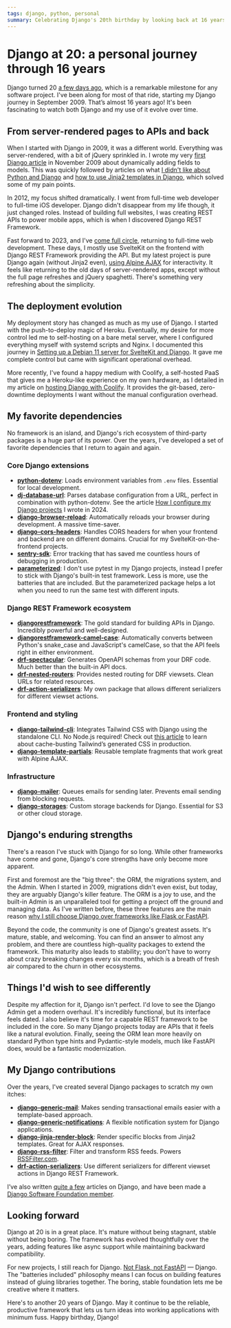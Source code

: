 ```yaml
---
tags: django, python, personal
summary: Celebrating Django's 20th birthday by looking back at 16 years of personal Django usage, how it evolved, favorite packages, and what I'd love to see in the future.
---
```


# Django at 20: a personal journey through 16 years

Django turned 20 [a few days ago](https://www.djangoproject.com/weblog/2025/jul/13/happy-20th-birthday-django/), which is a remarkable milestone for any software project. I've been along for most of that ride, starting my Django journey in September 2009. That’s almost 16 years ago! It's been fascinating to watch both Django and my use of it evolve over time.

## From server-rendered pages to APIs and back

When I started with Django in 2009, it was a different world. Everything was server-rendered, with a bit of jQuery sprinkled in. I wrote my very [first Django article](/articles/2009/how-dynamically-add-fields-django-model/) in November 2009 about dynamically adding fields to models. This was quickly followed by articles on what [I didn't like about Python and Django](/articles/2009/things-i-hate-about-python-and-django/) and [how to use Jinja2 templates in Django](/articles/2009/using-jinja/), which solved some of my pain points.

In 2012, my focus shifted dramatically. I went from full-time web developer to full-time iOS developer. Django didn't disappear from my life though, it just changed roles. Instead of building full websites, I was creating REST APIs to power mobile apps, which is when I discovered Django REST Framework.

Fast forward to 2023, and I've [come full circle](/articles/2025/thoughts-on-apple/), returning to full-time web development. These days, I mostly use SvelteKit on the frontend with Django REST Framework providing the API. But my latest project is pure Django again (without Jinja2 even), [using Alpine AJAX](/articles/2025/alpine-ajax-django/) for interactivity. It feels like returning to the old days of server-rendered apps, except without the full page refreshes and jQuery spaghetti. There's something very refreshing about the simplicity.

## The deployment evolution

My deployment story has changed as much as my use of Django. I started with the push-to-deploy magic of Heroku. Eventually, my desire for more control led me to self-hosting on a bare metal server, where I configured everything myself with systemd scripts and Nginx. I documented this journey in [Setting up a Debian 11 server for SvelteKit and Django](/articles/2023/setting-up-debian-11/). It gave me complete control but came with significant operational overhead.

More recently, I've found a happy medium with Coolify, a self-hosted PaaS that gives me a Heroku-like experience on my own hardware, as I detailed in my article on [hosting Django with Coolify](/articles/2025/coolify-django/). It provides the git-based, zero-downtime deployments I want without the manual configuration overhead.

## My favorite dependencies

No framework is an island, and Django's rich ecosystem of third-party packages is a huge part of its power. Over the years, I've developed a set of favorite dependencies that I return to again and again.

### Core Django extensions

- [**python-dotenv**](https://pypi.org/project/python-dotenv/): Loads environment variables from `.env` files. Essential for local development.
- [**dj-database-url**](https://pypi.org/project/dj-database-url/): Parses database configuration from a URL, perfect in combination with python-dotenv. See the article [How I configure my Django projects](/articles/2024/django-settings/) I wrote in 2024.
- [**django-browser-reload**](https://pypi.org/project/django-browser-reload/): Automatically reloads your browser during development. A massive time-saver.
- [**django-cors-headers**](https://pypi.org/project/django-cors-headers/): Handles CORS headers for when your frontend and backend are on different domains. Crucial for my SvelteKit-on-the-frontend projects.
- [**sentry-sdk**](https://pypi.org/project/sentry-sdk/): Error tracking that has saved me countless hours of debugging in production.
- [**parameterized**](https://pypi.org/project/parameterized/): I don't use pytest in my Django projects, instead I prefer to stick with Django's built-in test framework. Less is more, use the batteries that are included. But the parameterized package helps a lot when you need to run the same test with different inputs.

### Django REST Framework ecosystem

- [**djangorestframework**](https://pypi.org/project/djangorestframework/): The gold standard for building APIs in Django. Incredibly powerful and well-designed.
- [**djangorestframework-camel-case**](https://pypi.org/project/djangorestframework-camel-case/): Automatically converts between Python's snake_case and JavaScript's camelCase, so that the API feels right in either environment.
- [**drf-spectacular**](https://pypi.org/project/drf-spectacular/): Generates OpenAPI schemas from your DRF code. Much better than the built-in API docs.
- [**drf-nested-routers**](https://pypi.org/project/drf-nested-routers/): Provides nested routing for DRF viewsets. Clean URLs for related resources.
- [**drf-action-serializers**](https://pypi.org/project/drf-action-serializers/): My own package that allows different serializers for different viewset actions.

### Frontend and styling

- [**django-tailwind-cli**](https://pypi.org/project/django-tailwind-cli/): Integrates Tailwind CSS with Django using the standalone CLI. No Node.js required! Check out [this article](/articles/2025/django-tailwind-production/) to learn about cache-busting Tailwind’s generated CSS in production.
- [**django-template-partials**](https://pypi.org/project/django-template-partials/): Reusable template fragments that work great with Alpine AJAX.

### Infrastructure

- [**django-mailer**](https://pypi.org/project/django-mailer/): Queues emails for sending later. Prevents email sending from blocking requests.
- [**django-storages**](https://pypi.org/project/django-storages/): Custom storage backends for Django. Essential for S3 or other cloud storage.

## Django's enduring strengths

There's a reason I've stuck with Django for so long. While other frameworks have come and gone, Django's core strengths have only become more apparent.

First and foremost are the "big three": the ORM, the migrations system, and the Admin. When I started in 2009, migrations didn't even exist, but today, they are arguably Django's killer feature. The ORM is a joy to use, and the built-in Admin is an unparalleled tool for getting a project off the ground and managing data. As I've written before, these three features are the main reason [why I still choose Django over frameworks like Flask or FastAPI](/articles/2024/django-vs-flask-vs-fastapi/).

Beyond the code, the community is one of Django's greatest assets. It's mature, stable, and welcoming. You can find an answer to almost any problem, and there are countless high-quality packages to extend the framework. This maturity also leads to stability; you don't have to worry about crazy breaking changes every six months, which is a breath of fresh air compared to the churn in other ecosystems.

## Things I'd wish to see differently

Despite my affection for it, Django isn't perfect. I'd love to see the Django Admin get a modern overhaul. It's incredibly functional, but its interface feels dated. I also believe it's time for a capable REST framework to be included in the core. So many Django projects today are APIs that it feels like a natural evolution. Finally, seeing the ORM lean more heavily on standard Python type hints and Pydantic-style models, much like FastAPI does, would be a fantastic modernization.

## My Django contributions

Over the years, I've created several Django packages to scratch my own itches:

- [**django-generic-mail**](https://pypi.org/project/django-generic-mail/): Makes sending transactional emails easier with a template-based approach.
- [**django-generic-notifications**](https://pypi.org/project/django-generic-notifications/): A flexible notification system for Django applications.
- [**django-jinja-render-block**](https://pypi.org/project/django-jinja-render-block/): Render specific blocks from Jinja2 templates. Great for AJAX responses.
- [**django-rss-filter**](https://pypi.org/project/django-rss-filter/): Filter and transform RSS feeds. Powers [RSSFilter.com](https://rssfilter.com).
- [**drf-action-serializers**](https://pypi.org/project/drf-action-serializers/): Use different serializers for different viewset actions in Django REST Framework.

I’ve also written [quite a few](/articles/tag/django/) articles on Django, and have been made a [Django Software Foundation member](https://www.djangoproject.com/foundation/individual-members/).

## Looking forward

Django at 20 is in a great place. It's mature without being stagnant, stable without being boring. The framework has evolved thoughtfully over the years, adding features like async support while maintaining backward compatibility.

For new projects, I still reach for Django. [Not Flask, not FastAPI](/articles/2024/django-vs-flask-vs-fastapi/) — Django. The "batteries included" philosophy means I can focus on building features instead of gluing libraries together. The boring, stable foundation lets me be creative where it matters.

Here's to another 20 years of Django. May it continue to be the reliable, productive framework that lets us turn ideas into working applications with minimum fuss. Happy birthday, Django!